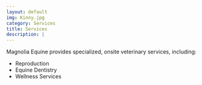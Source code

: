 ```yaml
---
layout: default
img: Kinny.jpg
category: Services
title: Services
description: |
---
```

Magnolia Equine provides specialized, onsite veterinary services, including:
* Reproduction
* Equine Dentistry
* Wellness Services
